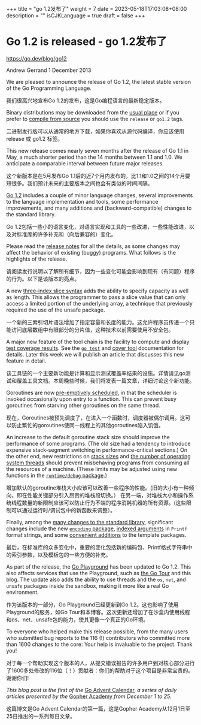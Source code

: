 +++
title = "go 1.2发布了"
weight = 7
date = 2023-05-18T17:03:08+08:00
description = ""
isCJKLanguage = true
draft = false
+++

# Go 1.2 is released - go 1.2发布了

https://go.dev/blog/go12

Andrew Gerrand
1 December 2013

We are pleased to announce the release of Go 1.2, the latest stable version of the Go Programming Language.

我们很高兴地宣布Go 1.2的发布，这是Go编程语言的最新稳定版本。

Binary distributions may be downloaded from the [usual place](https://go.dev/doc/install) or if you prefer to [compile from source](https://go.dev/doc/install/source) you should use the `release` or `go1.2` tags.

二进制发行版可以从通常的地方下载，如果你喜欢从源代码编译，你应该使用 release 或 go1.2 标签。

This new release comes nearly seven months after the release of Go 1.1 in May, a much shorter period than the 14 months between 1.1 and 1.0. We anticipate a comparable interval between future major releases.

这个新版本是在5月发布Go 1.1后的近7个月内发布的，比1.1和1.0之间的14个月要短很多。我们预计未来的主要版本之间也会有类似的时间间隔。

[Go 1.2](https://go.dev/doc/go1.2) includes a couple of minor language changes, several improvements to the language implementation and tools, some performance improvements, and many additions and (backward-compatible) changes to the standard library.

Go 1.2包括一些小的语言变化，对语言实现和工具的一些改进，一些性能改进，以及对标准库的许多补充和（向后兼容的）变化。

Please read the [release notes](https://go.dev/doc/go1.2) for all the details, as some changes may affect the behavior of existing (buggy) programs. What follows is the highlights of the release.

请阅读发行说明以了解所有细节，因为一些变化可能会影响到现有（有问题）程序的行为。以下是该版本的亮点。

A new [three-index slice syntax](https://go.dev/doc/go1.2#three_index) adds the ability to specify capacity as well as length. This allows the programmer to pass a slice value that can only access a limited portion of the underlying array, a technique that previously required the use of the unsafe package.

一个新的三索引切片语法增加了指定容量和长度的能力。这允许程序员传递一个只能访问底层数组中有限部分的分片值，这种技术以前需要使用不安全包。

A major new feature of the tool chain is the facility to compute and display [test coverage results](https://go.dev/doc/go1.2#cover). See the [`go test`](https://go.dev/cmd/go/#hdr-Description_of_testing_flags) and [cover tool](https://golang.org/x/tools/cmd/cover) documentation for details. Later this week we will publish an article that discusses this new feature in detail.

该工具链的一个主要新功能是计算和显示测试覆盖率结果的设施。详情请见go测试和覆盖工具文档。本周晚些时候，我们将发表一篇文章，详细讨论这个新功能。

Goroutines are now [pre-emptively scheduled](https://go.dev/doc/go1.2#preemption), in that the scheduler is invoked occasionally upon entry to a function. This can prevent busy goroutines from starving other goroutines on the same thread.

现在，Goroutines被预先调度了，在进入一个函数时，调度器被偶尔调用。这可以防止繁忙的goroutines使同一线程上的其他goroutines陷入饥饿。

An increase to the default goroutine stack size should improve the performance of some programs. (The old size had a tendency to introduce expensive stack-segment switching in performance-critical sections.) On the other end, new restrictions on [stack sizes](https://go.dev/doc/go1.2#stack_size) and [the number of operating system threads](https://go.dev/doc/go1.2#thread_limit) should prevent misbehaving programs from consuming all the resources of a machine. (These limits may be adjusted using new functions in the [`runtime/debug` package](https://go.dev/pkg/runtime/debug).)

增加默认的goroutine堆栈大小应该可以改善一些程序的性能。(旧的大小有一种倾向，即在性能关键部分引入昂贵的堆栈段切换。） 在另一端，对堆栈大小和操作系统线程数量的新限制应该可以防止行为不端的程序消耗机器的所有资源。(这些限制可以通过运行时/调试包中的新函数来调整）。

Finally, among the [many changes to the standard library](https://go.dev/doc/go1.2#library), significant changes include the new [`encoding` package](https://go.dev/doc/go1.2#encoding), [indexed arguments](https://go.dev/doc/go1.2#fmt_indexed_arguments) in `Printf` format strings, and some [convenient additions](https://go.dev/doc/go1.2#text_template) to the template packages.

最后，在标准库的众多变化中，重要的变化包括新的编码包、Printf格式字符串中的索引参数，以及模板包的一些方便的补充。

As part of the release, the [Go Playground](http://play.golang.org/) has been updated to Go 1.2. This also affects services that use the Playground, such as [the Go Tour](https://go.dev/tour/) and this blog. The update also adds the ability to use threads and the `os`, `net`, and `unsafe` packages inside the sandbox, making it more like a real Go environment.

作为该版本的一部分，Go Playground已经更新到Go 1.2。这也影响了使用Playground的服务，如Go Tour和本博客。这次更新还增加了在沙盒内使用线程和os、net、unsafe包的能力，使其更像一个真正的Go环境。

To everyone who helped make this release possible, from the many users who submitted bug reports to the 116 (!) contributors who committed more than 1600 changes to the core: Your help is invaluable to the project. Thank you!

对于每一个帮助实现这个版本的人，从提交错误报告的许多用户到对核心部分进行了1600多处修改的116位（！）贡献者：你们的帮助对于这个项目是非常宝贵的。谢谢你们!

*This blog post is the first of the* [Go Advent Calendar](http://blog.gopheracademy.com/day-01-go-1.2), *a series of daily articles presented by the* [Gopher Academy](http://gopheracademy.com/) *from December 1 to 25.*

这篇博文是Go Advent Calendar的第一篇，这是Gopher Academy从12月1日至25日推出的一系列每日文章。
